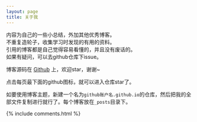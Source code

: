 ```yaml
---
layout: page
title: 关于我 
---
```


内容为自己的一些小总结，外加其他优秀博客。 <br>
不重复造轮子，收集学习时发现的有用的资料。 <br>
引用的博客都是自己觉得容易看懂的，并且没有废话的。<br>
如果有疑问，可以去github仓库下issue。<br>


<p> 

博客源码在 <a target="_blank" href='https://github.com/yhlq/yhlq.github.io'>Github</a> 上，欢迎star，谢谢~

点击每页最下面的github图标，就可以进入仓库star了。

如要使用博客主题，新建一个名为`github账户名.github.io`的仓库，然后把我的全部文件复制进行就行了。每个博客放在`_posts`目录下。


<p> 

<p> 

<p> 


{% include comments.html %}

